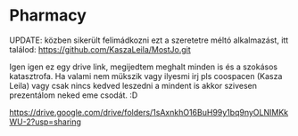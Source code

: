 # Pharmacy

UPDATE: közben sikerült felimádkozni ezt a szeretetre méltó alkalmazást, itt találod: https://github.com/KaszaLeila/MostJo.git


Igen igen ez egy drive link, megijedtem meghalt minden is és a szokásos katasztrofa.
Ha valami nem mükszik vagy ilyesmi irj pls coospacen (Kasza Leila) vagy csak nincs kedved leszedni a mindent is akkor szivesen prezentálom neked eme csodát. :D

https://drive.google.com/drive/folders/1sAxnkhO16BuH99y1bq9nyOLNIMKkWU-2?usp=sharing
